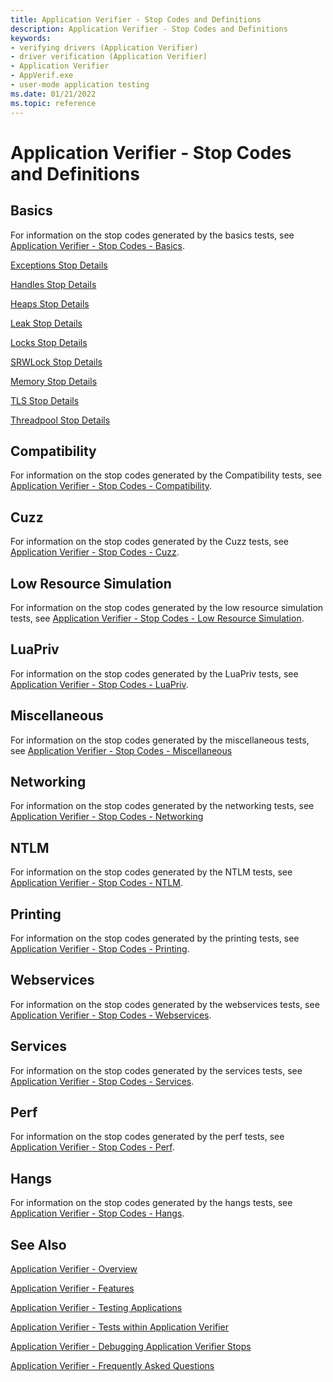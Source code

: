 ```yaml
---
title: Application Verifier - Stop Codes and Definitions
description: Application Verifier - Stop Codes and Definitions
keywords:
- verifying drivers (Application Verifier)
- driver verification (Application Verifier)
- Application Verifier
- AppVerif.exe
- user-mode application testing
ms.date: 01/21/2022
ms.topic: reference
---
```


# Application Verifier - Stop Codes and Definitions

## Basics 

For information on the stop codes generated by the basics tests, see [Application Verifier - Stop Codes - Basics](application-verifier-stop-codes-basics.md).

[Exceptions Stop Details](application-verifier-stop-codes-basics.md#exceptions-stop-details)

[Handles Stop Details](application-verifier-stop-codes-basics.md#handles-stop-details)

[Heaps Stop Details](application-verifier-stop-codes-basics.md#heaps-stop-details)

[Leak Stop Details](application-verifier-stop-codes-basics.md#leak-stop-details)

[Locks Stop Details](application-verifier-stop-codes-basics.md#locks-stop-details)

[SRWLock Stop Details](application-verifier-stop-codes-basics.md#srwlock-stop-details)

[Memory Stop Details](application-verifier-stop-codes-basics.md#memory-stop-details)

[TLS Stop Details](application-verifier-stop-codes-basics.md#tls-stop-details)

[Threadpool Stop Details](application-verifier-stop-codes-basics.md#threadpool-stop-details)


## Compatibility

For information on the stop codes generated by the Compatibility tests, see [Application Verifier - Stop Codes - Compatibility](application-verifier-stop-codes-compatibility.md).

## Cuzz 

For information on the stop codes generated by the Cuzz tests, see [Application Verifier - Stop Codes - Cuzz](application-verifier-stop-codes-cuzz.md).


## Low Resource Simulation

For information on the stop codes generated by the low resource simulation tests, see [Application Verifier - Stop Codes - Low Resource Simulation](application-verifier-stop-codes-low-resource-simulation.md).


## LuaPriv

For information on the stop codes generated by the LuaPriv tests, see [Application Verifier - Stop Codes - LuaPriv](application-verifier-stop-codes-luapriv.md).


## Miscellaneous 

For information on the stop codes generated by the miscellaneous tests, see
[Application Verifier - Stop Codes - Miscellaneous](application-verifier-stop-codes-miscellaneous.md)


## Networking

For information on the stop codes generated by the networking tests, see
[Application Verifier - Stop Codes - Networking](application-verifier-stop-codes-networking.md)


## NTLM

For information on the stop codes generated by the NTLM tests, see [Application Verifier - Stop Codes - NTLM](application-verifier-stop-codes-ntlm.md).


## Printing

For information on the stop codes generated by the printing tests, see [Application Verifier - Stop Codes - Printing](application-verifier-stop-codes-printing.md).


## Webservices

For information on the stop codes generated by the webservices  tests, see [Application Verifier - Stop Codes - Webservices](application-verifier-stop-codes-webservices.md).


## Services

For information on the stop codes generated by the services tests, see [Application Verifier - Stop Codes - Services](application-verifier-stop-codes-Services.md).


## Perf

For information on the stop codes generated by the perf tests, see [Application Verifier - Stop Codes - Perf](application-verifier-stop-codes-perf.md).


## Hangs

For information on the stop codes generated by the hangs tests, see [Application Verifier - Stop Codes - Hangs](application-verifier-stop-codes-hangs.md).

 ## See Also

[Application Verifier - Overview](application-verifier.md)

[Application Verifier - Features](application-verifier-features.md)

[Application Verifier - Testing Applications](application-verifier-testing-applications.md)
 
[Application Verifier - Tests within Application Verifier](application-verifier-tests-within-application-verifier.md)

[Application Verifier - Debugging Application Verifier Stops](application-verifier-debugging-application-verifier-stops.md)
  
[Application Verifier - Frequently Asked Questions](application-verifier-faqs.md)


 





